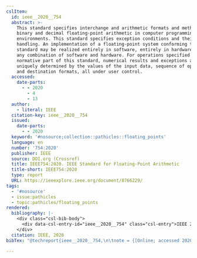 ```yaml
---
cslItem:
  id: ieee__2020__754
  abstract: >-
    This standard specifies interchange and arithmetic formats and methods for
    binary and decimal floating-point arithmetic in computer programming
    environments. This standard specifies exception conditions and their default
    handling. An implementation of a floating-point system conforming to this
    standard may be realized entirely in software, entirely in hardware, or in
    any combination of software and hardware. For operations specified in the
    normative part of this standard, numerical results and exceptions are
    uniquely determined by the values of the input data, sequence of operations,
    and destination formats, all under user control.
  accessed:
    date-parts:
      - - 2020
        - 4
        - 13
  author:
    - literal: IEEE
  citation-key: ieee__2020__754
  issued:
    date-parts:
      - - 2020
  keyword: '#nosource;collection::pathicles::floating_points'
  language: en
  number: '754:2020'
  publisher: IEEE
  source: DOI.org (Crossref)
  title: IEEE754:2020. IEEE Standard for Floating-Point Arithmetic
  title-short: IEEE754:2020
  type: report
  URL: https://ieeexplore.ieee.org/document/8766229/
tags:
  - '#nosource'
  - issue:pathicles
  - topic:pathicles/floating_points
rendered:
  bibliography: |-
    <div class="csl-bib-body">
      <div data-csl-entry-id="ieee__2020__754" class="csl-entry">IEEE 2020 <i>IEEE754:2020. IEEE Standard for Floating-Point Arithmetic</i>. 754:2020. IEEE. Available at: <a href='https://ieeexplore.ieee.org/document/8766229/'>https://ieeexplore.ieee.org/document/8766229/</a> (Accessed: April 13, 2020).</div>
    </div>
  citation: IEEE, 2020
bibTex: "@techreport{ieee__2020__754,\n\tnote = {[Online; accessed 2020-04-13]},\n\tauthor = {{IEEE}},\n\tyear = {2020},\n\tnumber = {754:2020},\n\tinstitution = {IEEE},\n\ttitle = {IEEE754:2020. {IEEE} {Standard} for {Floating}-{Point} {Arithmetic}},\n}\n\n"

---
```

